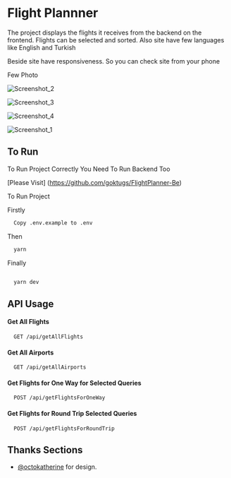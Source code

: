 # Flight Plannner

The project displays the flights it receives from the backend on the frontend. Flights can be selected and sorted. Also site have few languages like English and Turkish

Beside site have responsiveness. So you can check site from your phone

Few Photo

![Screenshot_2](https://github.com/goktugs/Flight-Planner/assets/86847572/ba492522-ee2e-4e72-a36b-f52a6255a60b)

![Screenshot_3](https://github.com/goktugs/Flight-Planner/assets/86847572/ae7efd0b-d66a-4d54-bcb8-121b001078c4)

![Screenshot_4](https://github.com/goktugs/Flight-Planner/assets/86847572/32f8a945-6052-495c-808a-f6958a9ff4ae)

![Screenshot_1](https://github.com/goktugs/Flight-Planner/assets/86847572/131a1c0d-224a-4633-9c8f-7b0c096528c1)

## To Run

To Run Project Correctly You Need To Run Backend Too

[Please Visit] (https://github.com/goktugs/FlightPlanner-Be)

To Run Project

Firstly

```bash
  Copy .env.example to .env
```

Then

```bash
  yarn
```

Finally

```bash

  yarn dev


```

## API Usage

#### Get All Flights

```http
  GET /api/getAllFlights
```

#### Get All Airports

```http
  GET /api/getAllAirports
```

#### Get Flights for One Way for Selected Queries

```http
  POST /api/getFlightsForOneWay
```

#### Get Flights for Round Trip Selected Queries

```http
  POST /api/getFlightsForRoundTrip
```

## Thanks Sections

- [@octokatherine](https://www.behance.net/gallery/169344001/Flight-Ticket-Booking-Website) for design.
